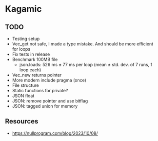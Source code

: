 # Kagamic

## TODO

- Testing setup
- Vec_get not safe, I made a type mistake. And should be more efficient for loops
- Fix tests in release
- Benchmark 100MB file
  - json.loads: 526 ms ± 77 ms per loop (mean ± std. dev. of 7 runs, 1 loop each)
- Vec_new returns pointer
- More modern include pragma (once)
- File structure
- Static functions for private?
- JSON float
- JSON: remove pointer and use bitflag
- JSON: tagged union for memory

## Resources

- https://nullprogram.com/blog/2023/10/08/
